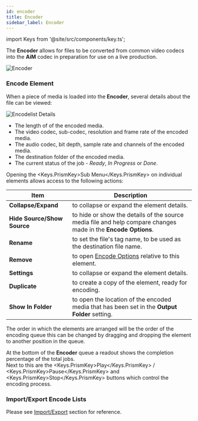 ```yaml
---
id: encoder
title: Encoder
sidebar_label: Encoder
---
```


import Keys from '@site/src/components/key.ts';

The **Encoder** allows for files to be converted from common video codecs into the **AiM** codec in preparation for use on a live production.

![Encoder](/prism-images/encoder/prism-encoder.png)

### Encode Element

When a piece of media is loaded into the **Encoder**, several details about the file can be viewed:

![Encodelist Details](/prism-images/encoder/encoder-details.png)

- The length of of the encoded media.
- The video codec, sub-codec, resolution and frame rate of the encoded media.
- The audio codec, bit depth, sample rate and channels of the encoded media.
- The destination folder of the encoded media.
- The current status of the job - _Ready_, _In Progress_ or _Done_.

Opening the <Keys.PrismKey>Sub Menu</Keys.PrismKey> on individual elements allows access to the following actions:

| Item | Description |
|---------|-------------|
| **Collapse/Expand**  | to collapse or expand the element details.  |
| **Hide Source/Show Source**  | to hide or show the details of the source media file and help compare changes made in the **Encode Options**. |
| **Rename**  | to set the file's tag name, to be used as the destination file name. |
| **Remove**  | to open [Encode Options](./encode-options.md) relative to this element. |
| **Settings**  | to collapse or expand the element details.  |
| **Duplicate**  | to create a copy of the element, ready for encoding. |
| **Show In Folder**  | to open the location of the encoded media that has been set in the **Output Folder** setting. |

The order in which the elements are arranged will be the order of the encoding queue this can be changed by dragging and dropping the element to another position in the queue.

At the bottom of the **Encoder** queue a readout shows the completion percentage of the total jobs.  
Next to this are the <Keys.PrismKey>Play</Keys.PrismKey> / <Keys.PrismKey>Pause</Keys.PrismKey> and <Keys.PrismKey>Stop</Keys.PrismKey> buttons which control the encoding process.

### Import/Export Encode Lists

Please see [Import/Export](../quick-start/import-export.md) section for reference.